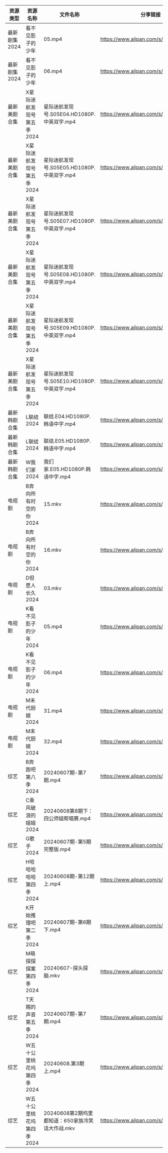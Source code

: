 | 资源类型     | 资源名称            | 文件名称                             | 分享链接                                 | 更新时间                |
| -------- | --------------- | -------------------------------- | ------------------------------------ | ------------------- |
| 最新剧集2024 | 看不见影子的少年        | 05.mp4                           | https://www.alipan.com/s/AG3WvgiH1Fz | 2024-06-08 06:00:22 |
| 最新剧集2024 | 看不见影子的少年        | 06.mp4                           | https://www.alipan.com/s/AG3WvgiH1Fz | 2024-06-08 06:00:21 |
| 最新美剧合集   | X星际迷航发现号第五季2024 | 星际迷航发现号.S05E04.HD1080P.中英双字.mp4  | https://www.alipan.com/s/gGa5nCpeXV3 | 2024-06-08 00:08:51 |
| 最新美剧合集   | X星际迷航发现号第五季2024 | 星际迷航发现号.S05E05.HD1080P.中英双字.mp4  | https://www.alipan.com/s/gGa5nCpeXV3 | 2024-06-08 00:08:51 |
| 最新美剧合集   | X星际迷航发现号第五季2024 | 星际迷航发现号.S05E07.HD1080P.中英双字.mp4  | https://www.alipan.com/s/gGa5nCpeXV3 | 2024-06-08 00:08:50 |
| 最新美剧合集   | X星际迷航发现号第五季2024 | 星际迷航发现号.S05E08.HD1080P.中英双字.mp4  | https://www.alipan.com/s/gGa5nCpeXV3 | 2024-06-08 00:08:50 |
| 最新美剧合集   | X星际迷航发现号第五季2024 | 星际迷航发现号.S05E09.HD1080P.中英双字.mp4  | https://www.alipan.com/s/gGa5nCpeXV3 | 2024-06-08 00:08:49 |
| 最新美剧合集   | X星际迷航发现号第五季2024 | 星际迷航发现号.S05E10.HD1080P.中英双字.mp4  | https://www.alipan.com/s/gGa5nCpeXV3 | 2024-06-08 00:08:49 |
| 最新韩剧合集   | L联结2024         | 联结.E04.HD1080P.韩语中字.mp4          | https://www.alipan.com/s/4f7g9UiAEUn | 2024-06-08 08:08:22 |
| 最新韩剧合集   | L联结2024         | 联结.E05.HD1080P.韩语中字.mp4          | https://www.alipan.com/s/4f7g9UiAEUn | 2024-06-08 08:08:22 |
| 最新韩剧合集   | W我们家2024        | 我们家.E05.HD1080P.韩语中字.mp4         | https://www.alipan.com/s/keo1YwSJiuD | 2024-06-08 08:08:40 |
| 电视剧      | B奔向所有时空的你2024   | 15.mkv                           | https://www.alipan.com/s/jgSBmrur6EC | 2024-06-08 14:05:07 |
| 电视剧      | B奔向所有时空的你2024   | 16.mkv                           | https://www.alipan.com/s/jgSBmrur6EC | 2024-06-08 14:05:07 |
| 电视剧      | D但愿人长久2024      | 03.mkv                           | https://www.alipan.com/s/FhuZUhrsRyc | 2024-06-08 00:05:16 |
| 电视剧      | K看不见影子的少年2024   | 05.mp4                           | https://www.alipan.com/s/iueM2iRU12p | 2024-06-08 06:00:11 |
| 电视剧      | K看不见影子的少年2024   | 06.mp4                           | https://www.alipan.com/s/iueM2iRU12p | 2024-06-08 06:00:11 |
| 电视剧      | M末代厨娘2024       | 31.mp4                           | https://www.alipan.com/s/MzBG2dCbCix | 2024-06-08 14:05:55 |
| 电视剧      | M末代厨娘2024       | 32.mp4                           | https://www.alipan.com/s/MzBG2dCbCix | 2024-06-08 14:05:54 |
| 综艺       | B奔跑吧第八季2024     | 20240607期-第7期.mp4                | https://www.alipan.com/s/CAcGkk8vZXT | 2024-06-08 00:06:43 |
| 综艺       | C乘风破浪的姐姐2024    | 20240608第8期下：四公师姐帮唱赛.mp4         | https://www.alipan.com/s/z2ZQFhKX5nR | 2024-06-08 14:07:03 |
| 综艺       | G歌手2024         | 20240607期-第5期完整版.mp4             | https://www.alipan.com/s/2dNKCR1mK3D | 2024-06-08 00:06:58 |
| 综艺       | H哈哈哈哈哈第四季2024   | 20240608期-第12期上.mp4              | https://www.alipan.com/s/CgezbEPvmVp | 2024-06-08 14:07:16 |
| 综艺       | K开始推理吧第二季2024   | 20240607期-第6期下.mp4               | https://www.alipan.com/s/1KidtWGLx2b | 2024-06-08 00:07:13 |
| 综艺       | M萌探探探案第四季2024   | 20240607-探头探脑.mkv                | https://www.alipan.com/s/CT8S7QehFWz | 2024-06-08 16:07:30 |
| 综艺       | T天赐的声音第五季2024   | 20240607期-第7期.mp4                | https://www.alipan.com/s/EULgZTroyjo | 2024-06-08 14:08:12 |
| 综艺       | W五十公里桃花坞第四季2024 | 20240608.第3期上.mp4                | https://www.alipan.com/s/vUTvQycFkAZ | 2024-06-08 14:08:15 |
| 综艺       | W五十公里桃花坞第四季2024 | 20240608第2期坞里都知道：650家族冷笑话大作战.mkv | https://www.alipan.com/s/vUTvQycFkAZ | 2024-06-08 14:08:15 |
